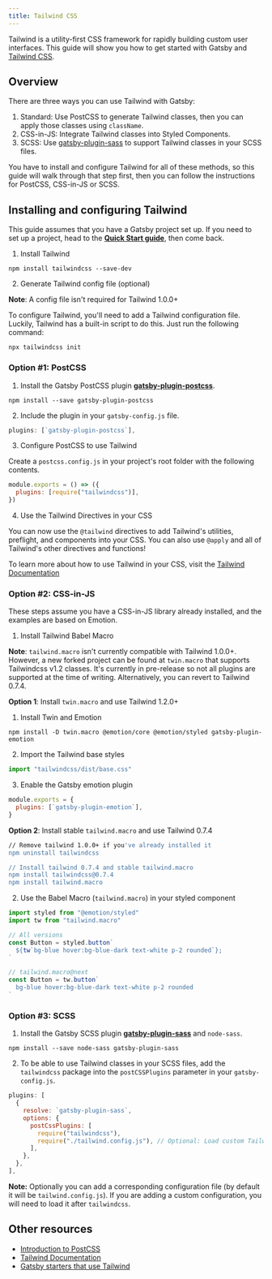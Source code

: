 ```yaml
---
title: Tailwind CSS
---
```


Tailwind is a utility-first CSS framework for rapidly building custom user interfaces. This guide will show you how to get started with Gatsby and [Tailwind CSS](https://tailwindcss.com/).

## Overview

There are three ways you can use Tailwind with Gatsby:

1. Standard: Use PostCSS to generate Tailwind classes, then you can apply those classes using `className`.
2. CSS-in-JS: Integrate Tailwind classes into Styled Components.
3. SCSS: Use [gatsby-plugin-sass](/packages/gatsby-plugin-sass) to support Tailwind classes in your SCSS files.

You have to install and configure Tailwind for all of these methods, so this guide will walk through that step first, then you can follow the instructions for PostCSS, CSS-in-JS or SCSS.

## Installing and configuring Tailwind

This guide assumes that you have a Gatsby project set up. If you need to set up a project, head to the [**Quick Start guide**](/docs/quick-start), then come back.

1. Install Tailwind

```shell
npm install tailwindcss --save-dev
```

2. Generate Tailwind config file (optional)

**Note**: A config file isn't required for Tailwind 1.0.0+

To configure Tailwind, you'll need to add a Tailwind configuration file. Luckily, Tailwind has a built-in script to do this. Just run the following command:

```shell
npx tailwindcss init
```

### Option #1: PostCSS

1. Install the Gatsby PostCSS plugin [**gatsby-plugin-postcss**](/packages/gatsby-plugin-postcss).

```shell
npm install --save gatsby-plugin-postcss
```

2. Include the plugin in your `gatsby-config.js` file.

```javascript:title=gatsby-config.js
plugins: [`gatsby-plugin-postcss`],
```

3. Configure PostCSS to use Tailwind

Create a `postcss.config.js` in your project's root folder with the following contents.

```javascript:title=postcss.config.js
module.exports = () => ({
  plugins: [require("tailwindcss")],
})
```

4. Use the Tailwind Directives in your CSS

You can now use the `@tailwind` directives to add Tailwind's utilities, preflight, and components into your CSS. You can also use `@apply` and all of Tailwind's other directives and functions!

To learn more about how to use Tailwind in your CSS, visit the [Tailwind Documentation](https://tailwindcss.com/docs/installation#3-use-tailwind-in-your-css)

### Option #2: CSS-in-JS

These steps assume you have a CSS-in-JS library already installed, and the examples are based on Emotion.

1. Install Tailwind Babel Macro

**Note**: `tailwind.macro` isn't currently compatible with Tailwind 1.0.0+. However, a new forked project can be found at `twin.macro` that supports Tailwindcss v1.2 classes. It's currently in pre-release so not all plugins are supported at the time of writing. Alternatively, you can revert to Tailwind 0.7.4.

**Option 1**: Install `twin.macro` and use Tailwind 1.2.0+

1. Install Twin and Emotion

```shell
npm install -D twin.macro @emotion/core @emotion/styled gatsby-plugin-emotion
```

2. Import the Tailwind base styles

```javascript:title=gatsby-browser.js
import "tailwindcss/dist/base.css"
```

3. Enable the Gatsby emotion plugin

```javascript:title=gatsby-config.js
module.exports = {
  plugins: [`gatsby-plugin-emotion`],
}
```

**Option 2**: Install stable `tailwind.macro` and use Tailwind 0.7.4

```bash
// Remove tailwind 1.0.0+ if you've already installed it
npm uninstall tailwindcss

// Install tailwind 0.7.4 and stable tailwind.macro
npm install tailwindcss@0.7.4
npm install tailwind.macro
```

2. Use the Babel Macro (`tailwind.macro`) in your styled component

```javascript
import styled from "@emotion/styled"
import tw from "tailwind.macro"

// All versions
const Button = styled.button`
  ${tw`bg-blue hover:bg-blue-dark text-white p-2 rounded`};
`

// tailwind.macro@next
const Button = tw.button`
  bg-blue hover:bg-blue-dark text-white p-2 rounded
`
```

### Option #3: SCSS

1. Install the Gatsby SCSS plugin [**gatsby-plugin-sass**](/packages/gatsby-plugin-sass) and `node-sass`.

```shell
npm install --save node-sass gatsby-plugin-sass
```

2. To be able to use Tailwind classes in your SCSS files, add the `tailwindcss` package into the `postCSSPlugins` parameter in your `gatsby-config.js`.

```javascript:title=gatsby-config.js
plugins: [
  {
    resolve: `gatsby-plugin-sass`,
    options: {
      postCssPlugins: [
        require("tailwindcss"),
        require("./tailwind.config.js"), // Optional: Load custom Tailwind CSS configuration
      ],
    },
  },
],
```

**Note:** Optionally you can add a corresponding configuration file (by default it will be `tailwind.config.js`).
If you are adding a custom configuration, you will need to load it after `tailwindcss`.

## Other resources

- [Introduction to PostCSS](https://www.smashingmagazine.com/2015/12/introduction-to-postcss/)
- [Tailwind Documentation](https://tailwindcss.com/)
- [Gatsby starters that use Tailwind](/starters/?c=Styling%3ATailwind&v=2)
